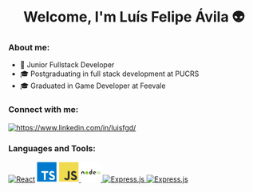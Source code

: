 <h1 align="center">Welcome, I'm Luís Felipe Ávila 👽</h1>
<h3 align="left">About me:</h3>

- 💼 Junior Fullstack Developer
- 🎓 Postgraduating in full stack development at PUCRS
- 🎓 Graduated in Game Developer at Feevale

<h3 align="left">Connect with me:</h3>
<p align="left">
<a href="https://www.linkedin.com/in/luisfgd/" target="_blank"><img align="center" src="https://cdn.jsdelivr.net/npm/simple-icons@3.0.1/icons/linkedin.svg" alt="https://www.linkedin.com/in/luisfgd/" height="30" width="40" /></a>
</p>

<h3 align="left">Languages and Tools:</h3>
<p align="left"> <a href="https://reactjs.org" target="_blank"> <img src="https://www.svgrepo.com/show/303500/react-1-logo.svg" alt="React" width="40" height="40"/></a> <a href="https://developer.mozilla.org/en-US/docs/Web/JavaScript" target="_blank"> <a href="https://www.typescriptlang.org/" target="_blank"> <img src="https://raw.githubusercontent.com/devicons/devicon/master/icons/typescript/typescript-original.svg" alt="typescript" width="40" height="40"/></a> <a href="https://developer.mozilla.org/en-US/docs/Web/JavaScript" target="_blank"> <img src="https://raw.githubusercontent.com/devicons/devicon/master/icons/javascript/javascript-original.svg" alt="javascript" width="40" height="40"/> </a> <a href="https://nodejs.org" target="_blank"> <img src="https://raw.githubusercontent.com/devicons/devicon/master/icons/nodejs/nodejs-original-wordmark.svg" alt="nodejs" width="40" height="40"/> </a><a href="https://expressjs.com" target="_blank"> <img src="https://cdn.icon-icons.com/icons2/2699/PNG/512/expressjs_logo_icon_169185.png" alt="Express.js" width="40" height="40"/></a><a href="https://unity.com" target="_blank"> <img src="https://s3-symbol-logo.tradingview.com/unity--600.png" alt="Express.js" width="40" height="40"/></a>
</p>
